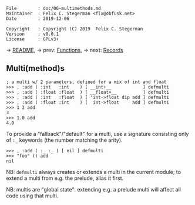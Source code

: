 <!-- {{{1 -->

    File        : doc/06-multimethods.md
    Maintainer  : Felix C. Stegerman <flx@obfusk.net>
    Date        : 2019-12-06

    Copyright   : Copyright (C) 2019  Felix C. Stegerman
    Version     : v0.0.1
    License     : GPLv3+

<!-- }}}1 -->

→ [README](../README.md),
→ prev: [Functions](05-functions.md),
→ next: [Records](07-records.md)

## Multi(method)s

```koneko
; a multi w/ 2 parameters, defined for a mix of int and float
>>> , :add ( :int   :int    ) [ __int+__            ] defmulti
>>> , :add ( :float :float  ) [ __float+__          ] defmulti
>>> , :add ( :int   :float  ) [ 'int->float dip add ] defmulti
>>> , :add ( :float :int    ) [  int->float     add ] defmulti
>>> 1 2 add
3
>>> 1.0 add
4.0
```

To provide a "fallback"/"default" for a multi, use a signature
consisting only of `:_` keywords (the number matching the arity).

```koneko
>>> , :add ( :_ :_ ) [ nil ] defmulti
>>> "foo" () add
nil
```

NB: `defmulti` always creates or extends a multi in the current
module; to extend a multi from e.g. the prelude, alias it first.

NB: multis are "global state": extending e.g. a prelude multi will
affect all code using that multi.

<!-- vim: set tw=70 sw=2 sts=2 et fdm=marker : -->
